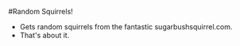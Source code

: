 #Random Squirrels!

- Gets random squirrels from the fantastic sugarbushsquirrel.com.
- That's about it.